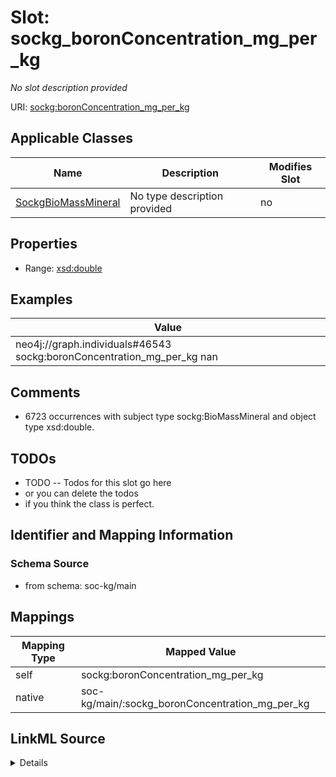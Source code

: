 

# Slot: sockg_boronConcentration_mg_per_kg


_No slot description provided_





URI: [sockg:boronConcentration_mg_per_kg](http://www.semanticweb.org/sockg/ontologies/2024/0/soil-carbon-ontology/boronConcentration_mg_per_kg)



<!-- no inheritance hierarchy -->





## Applicable Classes

| Name | Description | Modifies Slot |
| --- | --- | --- |
| [SockgBioMassMineral](../classes/SockgBioMassMineral.md) | No type description provided |  no  |







## Properties

* Range: [xsd:double](http://www.w3.org/2001/XMLSchema#double)






## Examples

| Value |
| --- |
| neo4j://graph.individuals#46543 sockg:boronConcentration_mg_per_kg nan |

## Comments

* 6723 occurrences with subject type sockg:BioMassMineral and object type xsd:double.

## TODOs

* TODO -- Todos for this slot go here
* or you can delete the todos
* if you think the class is perfect.

## Identifier and Mapping Information







### Schema Source


* from schema: soc-kg/main




## Mappings

| Mapping Type | Mapped Value |
| ---  | ---  |
| self | sockg:boronConcentration_mg_per_kg |
| native | soc-kg/main/:sockg_boronConcentration_mg_per_kg |




## LinkML Source

<details>
```yaml
name: sockg_boronConcentration_mg_per_kg
description: No slot description provided
todos:
- TODO -- Todos for this slot go here
- or you can delete the todos
- if you think the class is perfect.
comments:
- 6723 occurrences with subject type sockg:BioMassMineral and object type xsd:double.
examples:
- value: neo4j://graph.individuals#46543 sockg:boronConcentration_mg_per_kg nan
from_schema: soc-kg/main
rank: 1000
slot_uri: sockg:boronConcentration_mg_per_kg
alias: sockg_boronConcentration_mg_per_kg
domain_of:
- sockg_BioMassMineral
range: double

```
</details>
